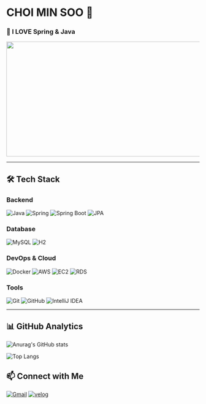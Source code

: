 # CHOI MIN SOO 👋

### 🚀 I LOVE Spring & Java

<a href="https://www.gitanimals.org/en_US?utm_medium=image&utm_source=Neo1228&utm_content=farm">
<img
  src="https://render.gitanimals.org/farms/Neo1228"
  width="600"
  height="300"
/>
</a>

---

## 🛠️ **Tech Stack**

### **Backend**
![Java](https://img.shields.io/badge/Java-007396?style=for-the-badge&logo=java&logoColor=white)
![Spring](https://img.shields.io/badge/Spring-6DB33F?style=for-the-badge&logo=spring&logoColor=white)
![Spring Boot](https://img.shields.io/badge/Spring%20Boot-6DB33F?style=for-the-badge&logo=springboot&logoColor=white)
![JPA](https://img.shields.io/badge/JPA-59666C?style=for-the-badge&logo=hibernate&logoColor=white)

### **Database**
![MySQL](https://img.shields.io/badge/MySQL-4479A1?style=for-the-badge&logo=mysql&logoColor=white)
![H2](https://img.shields.io/badge/H2-1021FF?style=for-the-badge&logo=h2&logoColor=white)

### **DevOps & Cloud**
![Docker](https://img.shields.io/badge/Docker-2496ED?style=for-the-badge&logo=docker&logoColor=white)
![AWS](https://img.shields.io/badge/AWS-232F3E?style=for-the-badge&logo=amazonaws&logoColor=white)
![EC2](https://img.shields.io/badge/Amazon%20EC2-FF9900?style=for-the-badge&logo=amazonec2&logoColor=white)
![RDS](https://img.shields.io/badge/Amazon%20RDS-527FFF?style=for-the-badge&logo=amazonrds&logoColor=white)

### **Tools**
![Git](https://img.shields.io/badge/Git-F05032?style=for-the-badge&logo=git&logoColor=white)
![GitHub](https://img.shields.io/badge/GitHub-181717?style=for-the-badge&logo=github&logoColor=white)
![IntelliJ IDEA](https://img.shields.io/badge/IntelliJ%20IDEA-000000?style=for-the-badge&logo=intellijidea&logoColor=white)

---

## 📊 **GitHub Analytics**

![Anurag's GitHub stats](https://github-readme-stats.vercel.app/api?username=Neo1228&show_icons=true&theme=transparent&hide_border=true&include_all_commits=true&count_private=true)

![Top Langs](https://github-readme-stats.vercel.app/api/top-langs/?username=Neo1228&layout=compact&theme=transparent&hide_border=true&langs_count=8)

## 📫 **Connect with Me**

[![Gmail](https://img.shields.io/badge/Gmail-D14836?style=for-the-badge&logo=gmail&logoColor=white)](mailto:4987kk1379@gmail.com)
[![velog](https://img.shields.io/badge/Velog-20C997?style=for-the-badge&logo=Velog&logoColor=white)](https://velog.io/@margie1a/posts)
